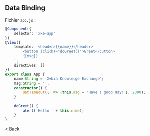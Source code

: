 ## Data Binding

Fichier `app.js` :

```typescript
@Component({
    selector: 'xke-app'
})
@View({
    template: `<header>{{name}}</header>
        <button (click)="doGreet()">Greet</button>
        {{msg}}
    `,
    directives: []
})
export class App {
    name:String = 'Xebia Knowledge Exchange';
    msg:String = '';
    constructor() {
        setTimeout(() => {this.msg = 'Have a good day!'}, 2000);
    }

    doGreet() {
        alert('Hello ' + this.name);
    }
}
```

[< Back](1-data-binding.md)
